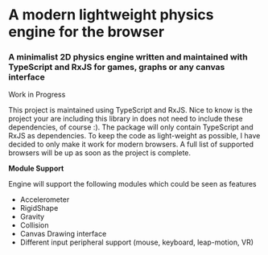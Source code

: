 # A modern lightweight physics engine for the browser
### A minimalist 2D physics engine written and maintained with TypeScript and RxJS for games, graphs or any canvas interface

Work in Progress

This project is maintained using TypeScript and RxJS. 
Nice to know is the project your are including this library in does not need to include these dependencies, of course :).
The package will only contain TypeScript and RxJS as dependencies. To keep the code as light-weight as possible, I have decided to only make it work for modern browsers.
A full list of supported browsers will be up as soon as the project is complete.

**Module Support** 

Engine will support the following modules which could be seen as features

- Accelerometer
- RigidShape
- Gravity
- Collision
- Canvas Drawing interface
- Different input peripheral support (mouse, keyboard, leap-motion, VR)
